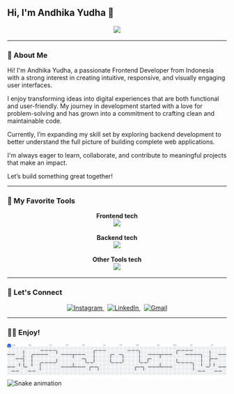 ## Hi, I'm Andhika Yudha 🤖

<p align="center">
  <img src="https://media.giphy.com/media/v1.Y2lkPWVjZjA1ZTQ3bnhtNTNxYW1uYWRrNjd3djR4amQ3bmtjeXUxazBseXlpMjl2aDh2aCZlcD12MV9naWZzX3NlYXJjaCZjdD1n/nQDKSeRlIyfmw/giphy.gif" width="1000" />
</p>

---

### 🤖 About Me

Hi! I'm Andhika Yudha, a passionate Frontend Developer from Indonesia with a strong interest in creating intuitive, responsive, and visually engaging user interfaces.

I enjoy transforming ideas into digital experiences that are both functional and user-friendly. My journey in development started with a love for problem-solving and has grown into a commitment to crafting clean and maintainable code.

Currently, I’m expanding my skill set by exploring backend development to better understand the full picture of building complete web applications.

I'm always eager to learn, collaborate, and contribute to meaningful projects that make an impact.

Let’s build something great together!

---

### 🔮 My Favorite Tools

<p align="center">
  <strong>Frontend tech</strong><br>
  <img src="https://skillicons.dev/icons?i=next,react,html,css,tailwind,flutter,dart,javascript,typescript" />
</p>

<p align="center">
  <strong>Backend tech</strong><br>
  <img src="https://skillicons.dev/icons?i=python,php,nodejs,prisma,mysql,supabase,postgres,firebase" />
</p>

<p align="center">
  <strong>Other Tools tech</strong><br>
  <img src="https://skillicons.dev/icons?i=git,github,postman,vscode,aws" />
</p>

---

### 🔗 Let's Connect

<p align="center">
  <a href="https://www.instagram.com/an.yep/" target="_blank">
    <img src="https://skillicons.dev/icons?i=instagram" alt="Instagram" />
  </a>
  &nbsp;
  <a href="https://www.linkedin.com/in/andhikayudha/" target="_blank">
    <img src="https://skillicons.dev/icons?i=linkedin" alt="LinkedIn" />
  </a>
  &nbsp;
  <a href="https://mail.google.com/mail/?view=cm&fs=1&to=ayudhap335@gmail.com" target="_blank">
    <img src="https://skillicons.dev/icons?i=gmail" alt="Gmail" />
  </a>
</p>

---

### 😶‍🌫️ Enjoy!

<picture>
  <source media="(prefers-color-scheme: dark)" srcset="https://raw.githubusercontent.com/anyep-1/anyep-1/output/pacman-contribution-graph-dark.svg">
  <source media="(prefers-color-scheme: light)" srcset="https://raw.githubusercontent.com/anyep-1/anyep-1/output/pacman-contribution-graph.svg">
  <img alt="pacman contribution graph" src="https://raw.githubusercontent.com/anyep-1/anyep-1/output/pacman-contribution-graph.svg">
</picture>

<img src="https://raw.githubusercontent.com/anyep-1/anyep-1/output/snake.svg" alt="Snake animation" />

###
